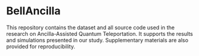 # BellAncilla
This repository contains the dataset and all source code used in the research on Ancilla-Assisted Quantum Teleportation. It supports the results and simulations presented in our study. Supplementary materials are also provided for reproducibility.
